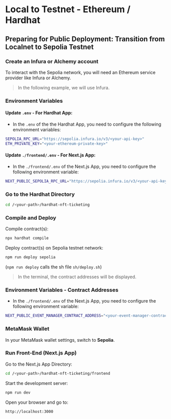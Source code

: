 # Local to Testnet - Ethereum / Hardhat

## Preparing for Public Deployment: Transition from Localnet to Sepolia Testnet

### Create an Infura or Alchemy account

To interact with the Sepolia network, you will need an Ethereum service provider like Infura or Alchemy.

> In the following example, we will use Infura.


### Environment Variables

#### Update `.env` - For Hardhat App:

- In the `.env` of the the Hardhat App, you need to configure the following environment variables:

```bash
SEPOLIA_RPC_URL="https://sepolia.infura.io/v3/<your-api-key>"
ETH_PRIVATE_KEY="<your-ethereum-private-key>"
```

#### Update `./frontend/.env` - For Next.js App:

- In the `./frontend/.env` of the Next.js App, you need to configure the following environment variable:

```bash
NEXT_PUBLIC_SEPOLIA_RPC_URL="https://sepolia.infura.io/v3/<your-api-key>"
```


### Go to the Hardhat Directory

```bash
cd /<your-path>/hardhat-nft-ticketing
```


### Compile and Deploy

Compile contract(s):

```bash
npx hardhat compile
```

Deploy contract(s) on Sepolia testnet network:

```bash
npm run deploy sepolia
```

(`npm run deploy` calls the sh file `sh/deploy.sh`)

> In the terminal, the contract addresses will be displayed.

### Environment Variables - Contract Addresses

- In the `./frontend/.env` of the Next.js App, you need to configure the following environment variable:

```bash
NEXT_PUBLIC_EVENT_MANAGER_CONTRACT_ADDRESS="<your-event-manager-contract-address>"
```


### MetaMask Wallet

In your MetaMask wallet settings, switch to **Sepolia**.


### Run Front-End (Next.js App)

Go to the Next.js App Directory:

```bash
cd /<your-path>/hardhat-nft-ticketing/frontend
```

Start the development server:

```bash
npm run dev
```

Open your browser and go to:

```bash
http://localhost:3000
```
